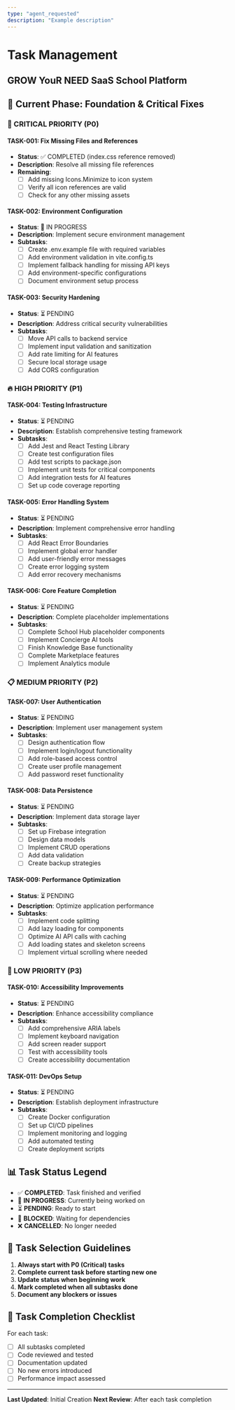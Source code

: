 ```yaml
---
type: "agent_requested"
description: "Example description"
---
```

# Task Management
## GROW YouR NEED SaaS School Platform

## 🎯 Current Phase: Foundation & Critical Fixes

### 🚨 CRITICAL PRIORITY (P0)

#### TASK-001: Fix Missing Files and References
- **Status**: ✅ COMPLETED (index.css reference removed)
- **Description**: Resolve all missing file references
- **Remaining**:
  - [ ] Add missing Icons.Minimize to icon system
  - [ ] Verify all icon references are valid
  - [ ] Check for any other missing assets

#### TASK-002: Environment Configuration
- **Status**: 🔄 IN PROGRESS
- **Description**: Implement secure environment management
- **Subtasks**:
  - [ ] Create .env.example file with required variables
  - [ ] Add environment validation in vite.config.ts
  - [ ] Implement fallback handling for missing API keys
  - [ ] Add environment-specific configurations
  - [ ] Document environment setup process

#### TASK-003: Security Hardening
- **Status**: ⏳ PENDING
- **Description**: Address critical security vulnerabilities
- **Subtasks**:
  - [ ] Move API calls to backend service
  - [ ] Implement input validation and sanitization
  - [ ] Add rate limiting for AI features
  - [ ] Secure local storage usage
  - [ ] Add CORS configuration

### 🔥 HIGH PRIORITY (P1)

#### TASK-004: Testing Infrastructure
- **Status**: ⏳ PENDING
- **Description**: Establish comprehensive testing framework
- **Subtasks**:
  - [ ] Add Jest and React Testing Library
  - [ ] Create test configuration files
  - [ ] Add test scripts to package.json
  - [ ] Implement unit tests for critical components
  - [ ] Add integration tests for AI features
  - [ ] Set up code coverage reporting

#### TASK-005: Error Handling System
- **Status**: ⏳ PENDING
- **Description**: Implement comprehensive error handling
- **Subtasks**:
  - [ ] Add React Error Boundaries
  - [ ] Implement global error handler
  - [ ] Add user-friendly error messages
  - [ ] Create error logging system
  - [ ] Add error recovery mechanisms

#### TASK-006: Core Feature Completion
- **Status**: ⏳ PENDING
- **Description**: Complete placeholder implementations
- **Subtasks**:
  - [ ] Complete School Hub placeholder components
  - [ ] Implement Concierge AI tools
  - [ ] Finish Knowledge Base functionality
  - [ ] Complete Marketplace features
  - [ ] Implement Analytics module

### 📋 MEDIUM PRIORITY (P2)

#### TASK-007: User Authentication
- **Status**: ⏳ PENDING
- **Description**: Implement user management system
- **Subtasks**:
  - [ ] Design authentication flow
  - [ ] Implement login/logout functionality
  - [ ] Add role-based access control
  - [ ] Create user profile management
  - [ ] Add password reset functionality

#### TASK-008: Data Persistence
- **Status**: ⏳ PENDING
- **Description**: Implement data storage layer
- **Subtasks**:
  - [ ] Set up Firebase integration
  - [ ] Design data models
  - [ ] Implement CRUD operations
  - [ ] Add data validation
  - [ ] Create backup strategies

#### TASK-009: Performance Optimization
- **Status**: ⏳ PENDING
- **Description**: Optimize application performance
- **Subtasks**:
  - [ ] Implement code splitting
  - [ ] Add lazy loading for components
  - [ ] Optimize AI API calls with caching
  - [ ] Add loading states and skeleton screens
  - [ ] Implement virtual scrolling where needed

### 🔧 LOW PRIORITY (P3)

#### TASK-010: Accessibility Improvements
- **Status**: ⏳ PENDING
- **Description**: Enhance accessibility compliance
- **Subtasks**:
  - [ ] Add comprehensive ARIA labels
  - [ ] Implement keyboard navigation
  - [ ] Add screen reader support
  - [ ] Test with accessibility tools
  - [ ] Create accessibility documentation

#### TASK-011: DevOps Setup
- **Status**: ⏳ PENDING
- **Description**: Establish deployment infrastructure
- **Subtasks**:
  - [ ] Create Docker configuration
  - [ ] Set up CI/CD pipelines
  - [ ] Implement monitoring and logging
  - [ ] Add automated testing
  - [ ] Create deployment scripts

## 📊 Task Status Legend

- ✅ **COMPLETED**: Task finished and verified
- 🔄 **IN PROGRESS**: Currently being worked on
- ⏳ **PENDING**: Ready to start
- 🚫 **BLOCKED**: Waiting for dependencies
- ❌ **CANCELLED**: No longer needed

## 🎯 Task Selection Guidelines

1. **Always start with P0 (Critical) tasks**
2. **Complete current task before starting new one**
3. **Update status when beginning work**
4. **Mark completed when all subtasks done**
5. **Document any blockers or issues**

## 📝 Task Completion Checklist

For each task:
- [ ] All subtasks completed
- [ ] Code reviewed and tested
- [ ] Documentation updated
- [ ] No new errors introduced
- [ ] Performance impact assessed

---

**Last Updated**: Initial Creation
**Next Review**: After each task completion
